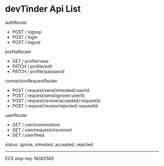# devTinder Api List

authRouter
- POST / signup
- POST / login
- POST / logout

profileRouter
- GET / profile/view
- PATCH / profile/edit
- PATCH / profile/password

connectionRequestRouter
- POST / request/send/intrested/:userId
- POST / request/send/ignore/:userId
- POST / request/review/accepted/:requestId
- POST / request/review/rejected/:requestId

userRouter
- GET / user/connections
- GET / user/requests/received
- GET / user/feed



status: ignore, intrested, accepted, rejected

-----
ECS stop req: 16382565